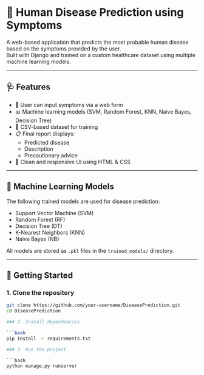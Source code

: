 # 🧠 Human Disease Prediction using Symptoms

A web-based application that predicts the most probable human disease based on the symptoms provided by the user.  
Built with Django and trained on a custom healthcare dataset using multiple machine learning models.

---

## 🩺 Features

- 🤒 User can input symptoms via a web form
- 📊 Machine learning models (SVM, Random Forest, KNN, Naive Bayes, Decision Tree)
- 📁 CSV-based dataset for training
- 📋 Final report displays:
  - Predicted disease
  - Description
  - Precautionary advice
- 🎨 Clean and responsive UI using HTML & CSS

---

## 🧪 Machine Learning Models

The following trained models are used for disease prediction:

- Support Vector Machine (SVM)
- Random Forest (RF)
- Decision Tree (DT)
- K-Nearest Neighbors (KNN)
- Naive Bayes (NB)

All models are stored as `.pkl` files in the `trained_models/` directory.

---

## 🚀 Getting Started

### 1. Clone the repository

```bash
git clone https://github.com/your-username/DiseasePrediction.git
cd DiseasePrediction

### 2. Install dependencies

```bash
pip install -r requirements.txt

### 3. Run the project

```bash
python manage.py runserver

